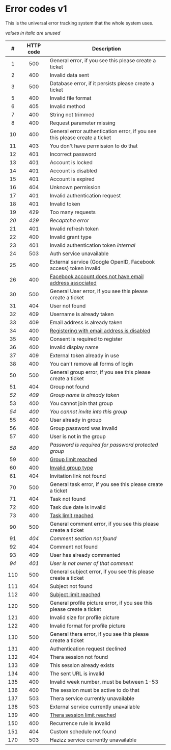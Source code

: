 # Error codes v1

This is the universal error tracking system that the whole system uses.

*values in italic are unused*

| #   | HTTP code | Description                                                                                            |
| :-: |:---------:| ------------------------------------------------------------------------------------------------------ |
| 1   |    500    | General error, if you see this please create a ticket |
| 2   |    400    | Invalid data sent |
| 3   |    500    | Database error, if it persists please create a ticket |
| 5   |    400    | Invalid file format |
| 6   |    405    | Invalid method |
| 7   |    400    | String not trimmed |
| 8   |    400    | Request parameter missing |
| 10  |    400    | General error authentication error, if you see this please create a ticket |
| 11  |    403    | You don't have permission to do that |
| 12  |    401    | Incorrect password |
| 13  |    401    | Account is locked |
| 14  |    401    | Account is disabled |
| 15  |    401    | Account is expired |
| 16  |    404    | Unknown permission |
| 17  |    401    | Invalid authentication request |
| 18  |    401    | Invalid token |
| 19  |    429    | Too many requests |
| *20*|   *429*   | *Recaptcha error* |
| 21  |    401    | Invalid refresh token |
| 22  |    400    | Invalid grant type |
| 23  |    401    | Invalid authentication token *internal* |
| 24  |    503    | Auth service unavailable |
| 25  |    400    | External service (Google OpenID, Facebook access) token invalid |
| 26  |    400    | [Facebook account does not have email address associated](/documentation/loginandregister?id=warning) |
| 30  |    500    | General User error, if you see this please create a ticket |
| 31  |    404    | User not found |
| 32  |    409    | Username is already taken |
| 33  |    409    | Email address is already taken |
| 34  |    400    | [Registering with email address is disabled](/documentation/loginandregister?id=registration) |
| 35  |    400    | Consent is required to register |
| 36  |    400    | Invalid display name |
| 37  |    409    | External token already in use |
| 38  |    400    | You can't remove all forms of login |
| 50  |    500    | General group error, if you see this please create a ticket |
| 51  |    404    | Group not found |
| *52*|   *409*   | *Group name is already taken* |
| 53  |    400    | You cannot join that group |
| *54*|   *400*   | *You cannot invite into this group* |
| 55  |    400    | User already in group |
| 56  |    406    | Group password was invalid |
| 57  |    400    | User is not in the group |
| *58*|   *400*   | *Password is required for password protected group* |
| 59  |    400    | [Group limit reached](/documentation/limits?id=maximum-groups) |
| 60  |    400    | [Invalid group type](/documentation/groups) |
| 61  |    404    | Invitation link not found |
| 70  |    500    | General task error, if you see this please create a ticket |
| 71  |    404    | Task not found |
| 72  |    400    | Task due date is invalid |
| 73  |    400    | [Task limit reached](/documentation/limits?id=maximum-tasks) |
| 90  |    500    | General comment error, if you see this please create a ticket |
| 91  |   *404*   | *Comment section not found* |
| 92  |    404    | Comment not found |
| 93  |    409    | User has already commented |
| *94*|   *401*   | *User is not owner of that comment* |
| 110 |    500    | General subject error, if you see this please create a ticket |
| 111 |    404    | Subject not found |
| 112 |    400    | [Subject limit reached](/documentation/limits?id=maximum-subjects) |
| 120 |    500    | General profile picture error, if you see this please create a ticket |
| 121 |    400    | Invalid size for profile picture |
| 122 |    400    | Invalid format for profile picture |
| 130 |    500    | General thera error, if you see this please create a ticket |
| 131 |    400    | Authentication request declined |
| 132 |    404    | Thera session not found |
| 133 |    409    | This session already exists |
| 134 |    400    | The sent URL is invalid |
| 135 |    400    | Invalid week number, must be between 1-53 |
| 136 |    400    | The session must be active to do that |
| 137 |    503    | Thera service currently unavailable |
| 138 |    503    | External service currently unavailable |
| 139 |    400    | [Thera session limit reached](/documentation/limits?id=maximum-thera-sessions) |
| 150 |    400    | Recurrence rule is invalid |
| 151 |    404    | Custom schedule not found |
| 170 |    503    | Hazizz service currently unavailable |